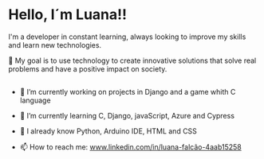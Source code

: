 # Hello, I´m Luana!!

I'm a developer in constant learning, always looking to improve my skills and learn new technologies. 

🎯 My goal is to use technology to create innovative solutions that solve real problems and have a positive impact on society.

##
- 🔭 I’m currently working on projects in Django and a game whith C language

- 🌱 I’m currently learning C, Django, javaScript, Azure and Cypress
  
- 🌳 I already know Python, Arduino IDE, HTML and CSS

- 📫 How to reach me: www.linkedin.com/in/luana-falcão-4aab15258

